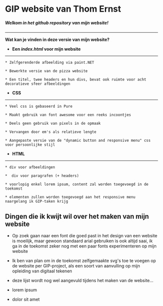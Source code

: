 # GIP website van Thom Ernst

##### Welkom in het github repository van mijn website!
- - -
__Wat kan je vinden in deze versie van mijn website?__

* __Een _index.html_ voor mijn website__
_____
    * Zelfgerenderde afbeelding via paint.NET

    * Bewerkte versie van de pizza website

    * Een titel, twee headers en hun divs, bevat ook ruimte voor acht decoratieve sfeer afbeeldingen


* __CSS__
_____
    * Veel css is gebaseerd in Pure

    * Maakt gebruik van font awesome voor een reeks incoontjes

    * Deels geen gebruik van pixels in de opmaak

    * Vervangen door em's als relatieve lengte

    * Aangepaste versie van de "dynamic button and responsive menu" css voor persoonlijke stijl

* __HTML__
_____
    * div voor afbeeldingen

    *  div voor paragrafen (+ headers)
    
    * voorlopig enkel lorem ipsum, content zal worden toegevoegd in de toekomst
    
    * elementen zullen worden toegevoegd aan het responsive menu naargelang ik GIP-taken krijg


## Dingen die ik kwijt wil over het maken van mijn website

* Op zoek gaan naar een font die goed past in het design van een website is moeilijk, maar gewoon standaard arial gebruiken is ook altijd saai, ik ga in de toekomst zeker nog met een paar fonts experimenteren op mijn website

* Ik ben van plan om in de toekomst zelfgemaakte svg's toe te voegen op de website per GIP-project, als een soort van aanvulling op mijn opleiding van digitaal tekenen

* deze lijst wordt nog wel aangevuld tijdens het maken van de website...

* lorem ipsum

* dolor sit amet
